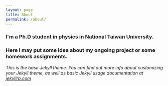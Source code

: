 ```yaml
---
layout: page
title: About
permalink: /about/
---
```


### I'm a Ph.D student in physics in National Taiwan University.

### Here I may put some idea about my ongoing project or some homework assignments.

*This is the base Jekyll theme. You can find out more info about customizing your Jekyll theme, as well as basic Jekyll usage documentation at [jekyllrb.com](https://jekyllrb.com/)*




[ttt50966]: https://github.com/ttt50966

